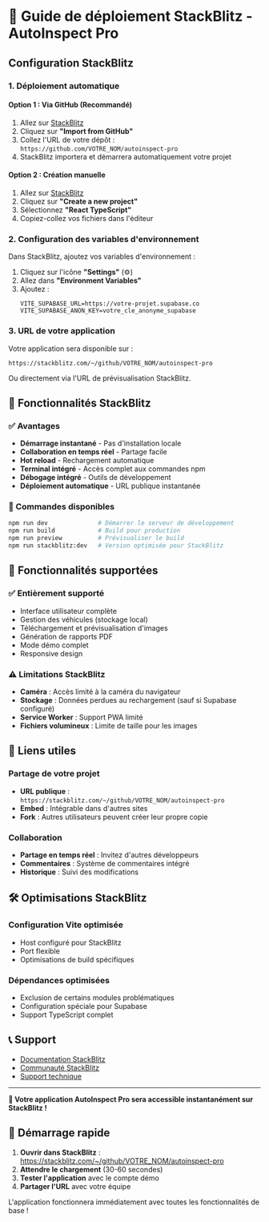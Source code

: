 # 🚀 Guide de déploiement StackBlitz - AutoInspect Pro

## Configuration StackBlitz

### 1. Déploiement automatique

#### Option 1 : Via GitHub (Recommandé)
1. Allez sur [StackBlitz](https://stackblitz.com)
2. Cliquez sur **"Import from GitHub"**
3. Collez l'URL de votre dépôt : `https://github.com/VOTRE_NOM/autoinspect-pro`
4. StackBlitz importera et démarrera automatiquement votre projet

#### Option 2 : Création manuelle
1. Allez sur [StackBlitz](https://stackblitz.com)
2. Cliquez sur **"Create a new project"**
3. Sélectionnez **"React TypeScript"**
4. Copiez-collez vos fichiers dans l'éditeur

### 2. Configuration des variables d'environnement

Dans StackBlitz, ajoutez vos variables d'environnement :
1. Cliquez sur l'icône **"Settings"** (⚙️)
2. Allez dans **"Environment Variables"**
3. Ajoutez :
   ```
   VITE_SUPABASE_URL=https://votre-projet.supabase.co
   VITE_SUPABASE_ANON_KEY=votre_cle_anonyme_supabase
   ```

### 3. URL de votre application

Votre application sera disponible sur :
```
https://stackblitz.com/~/github/VOTRE_NOM/autoinspect-pro
```

Ou directement via l'URL de prévisualisation StackBlitz.

## 🔧 Fonctionnalités StackBlitz

### ✅ Avantages
- **Démarrage instantané** - Pas d'installation locale
- **Collaboration en temps réel** - Partage facile
- **Hot reload** - Rechargement automatique
- **Terminal intégré** - Accès complet aux commandes npm
- **Débogage intégré** - Outils de développement
- **Déploiement automatique** - URL publique instantanée

### 🚀 Commandes disponibles
```bash
npm run dev              # Démarrer le serveur de développement
npm run build            # Build pour production
npm run preview          # Prévisualiser le build
npm run stackblitz:dev   # Version optimisée pour StackBlitz
```

## 📱 Fonctionnalités supportées

### ✅ Entièrement supporté
- Interface utilisateur complète
- Gestion des véhicules (stockage local)
- Téléchargement et prévisualisation d'images
- Génération de rapports PDF
- Mode démo complet
- Responsive design

### ⚠️ Limitations StackBlitz
- **Caméra** : Accès limité à la caméra du navigateur
- **Stockage** : Données perdues au rechargement (sauf si Supabase configuré)
- **Service Worker** : Support PWA limité
- **Fichiers volumineux** : Limite de taille pour les images

## 🔗 Liens utiles

### Partage de votre projet
- **URL publique** : `https://stackblitz.com/~/github/VOTRE_NOM/autoinspect-pro`
- **Embed** : Intégrable dans d'autres sites
- **Fork** : Autres utilisateurs peuvent créer leur propre copie

### Collaboration
- **Partage en temps réel** : Invitez d'autres développeurs
- **Commentaires** : Système de commentaires intégré
- **Historique** : Suivi des modifications

## 🛠️ Optimisations StackBlitz

### Configuration Vite optimisée
- Host configuré pour StackBlitz
- Port flexible
- Optimisations de build spécifiques

### Dépendances optimisées
- Exclusion de certains modules problématiques
- Configuration spéciale pour Supabase
- Support TypeScript complet

## 📞 Support

- [Documentation StackBlitz](https://developer.stackblitz.com)
- [Communauté StackBlitz](https://discord.gg/stackblitz)
- [Support technique](https://stackblitz.com/support)

---

**🎉 Votre application AutoInspect Pro sera accessible instantanément sur StackBlitz !**

## 🚀 Démarrage rapide

1. **Ouvrir dans StackBlitz** : https://stackblitz.com/~/github/VOTRE_NOM/autoinspect-pro
2. **Attendre le chargement** (30-60 secondes)
3. **Tester l'application** avec le compte démo
4. **Partager l'URL** avec votre équipe

L'application fonctionnera immédiatement avec toutes les fonctionnalités de base !